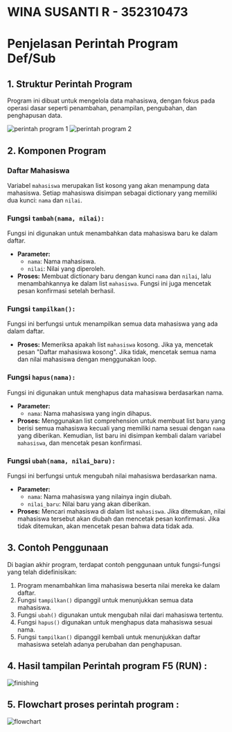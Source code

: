 # WINA SUSANTI R - 352310473 
# Penjelasan Perintah Program Def/Sub

## 1. Struktur Perintah Program

Program ini dibuat untuk mengelola data mahasiswa, dengan fokus pada operasi dasar seperti penambahan, penampilan, pengubahan, dan penghapusan data. 

![perintah program 1](https://github.com/user-attachments/assets/7c73f968-fd40-4bb3-b538-b5e123be91c8)
![perintah program 2](https://github.com/user-attachments/assets/6bbda5a4-9962-4a14-8527-a3bdafb4dddf)

## 2. Komponen Program

### Daftar Mahasiswa
Variabel `mahasiswa` merupakan list kosong yang akan menampung data mahasiswa. Setiap mahasiswa disimpan sebagai dictionary yang memiliki dua kunci: `nama` dan `nilai`.

### Fungsi `tambah(nama, nilai):`
Fungsi ini digunakan untuk menambahkan data mahasiswa baru ke dalam daftar. 
- **Parameter:** 
  - `nama`: Nama mahasiswa.
  - `nilai`: Nilai yang diperoleh.
- **Proses:** 
  Membuat dictionary baru dengan kunci `nama` dan `nilai`, lalu menambahkannya ke dalam list `mahasiswa`. Fungsi ini juga mencetak pesan konfirmasi setelah berhasil.

### Fungsi `tampilkan():`
Fungsi ini berfungsi untuk menampilkan semua data mahasiswa yang ada dalam daftar.
- **Proses:** 
  Memeriksa apakah list `mahasiswa` kosong. Jika ya, mencetak pesan "Daftar mahasiswa kosong". Jika tidak, mencetak semua nama dan nilai mahasiswa dengan menggunakan loop.

### Fungsi `hapus(nama):`
Fungsi ini digunakan untuk menghapus data mahasiswa berdasarkan nama.
- **Parameter:** 
  - `nama`: Nama mahasiswa yang ingin dihapus.
- **Proses:** 
  Menggunakan list comprehension untuk membuat list baru yang berisi semua mahasiswa kecuali yang memiliki nama sesuai dengan `nama` yang diberikan. Kemudian, list baru ini disimpan kembali dalam variabel `mahasiswa`, dan mencetak pesan konfirmasi.

### Fungsi `ubah(nama, nilai_baru):`
Fungsi ini berfungsi untuk mengubah nilai mahasiswa berdasarkan nama.
- **Parameter:** 
  - `nama`: Nama mahasiswa yang nilainya ingin diubah.
  - `nilai_baru`: Nilai baru yang akan diberikan.
- **Proses:** 
  Mencari mahasiswa di dalam list `mahasiswa`. Jika ditemukan, nilai mahasiswa tersebut akan diubah dan mencetak pesan konfirmasi. Jika tidak ditemukan, akan mencetak pesan bahwa data tidak ada.

## 3. Contoh Penggunaan

Di bagian akhir program, terdapat contoh penggunaan untuk fungsi-fungsi yang telah didefinisikan:
1. Program menambahkan lima mahasiswa beserta nilai mereka ke dalam daftar.
2. Fungsi `tampilkan()` dipanggil untuk menunjukkan semua data mahasiswa.
3. Fungsi `ubah()` digunakan untuk mengubah nilai dari mahasiswa tertentu.
4. Fungsi `hapus()` digunakan untuk menghapus data mahasiswa sesuai nama.
5. Fungsi `tampilkan()` dipanggil kembali untuk menunjukkan daftar mahasiswa setelah adanya perubahan dan penghapusan.

## 4. Hasil tampilan Perintah program F5 (RUN) : 

![finishing](https://github.com/user-attachments/assets/9551c252-3794-41c3-a258-73ae9bc744d7)

## 5. Flowchart proses perintah program : 

![flowchart](https://github.com/user-attachments/assets/52cd3297-d69f-4335-9de9-416dcb75d77c)

